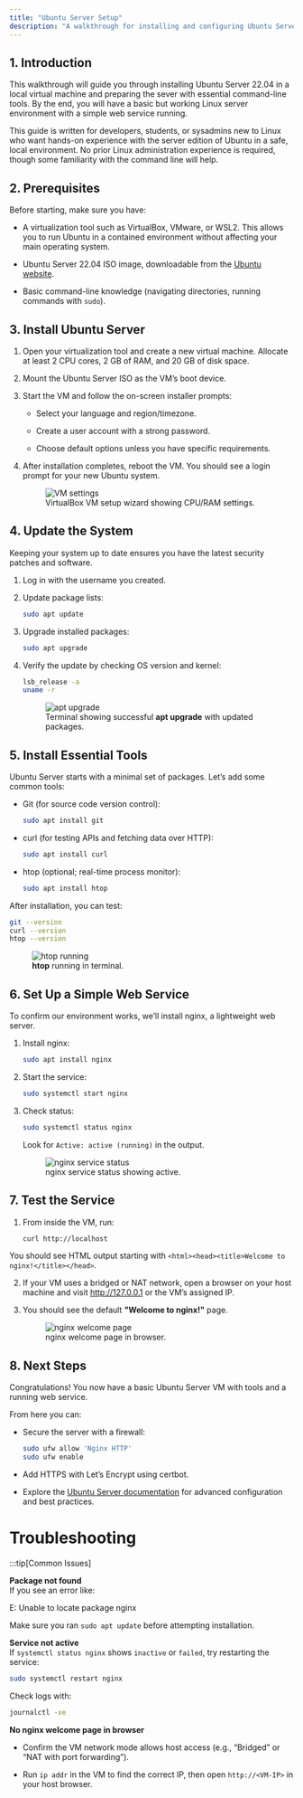 ```yaml
---
title: "Ubuntu Server Setup"
description: "A walkthrough for installing and configuring Ubuntu Server with essential CLI tools."
---
```


## 1. Introduction

This walkthrough will guide you through installing Ubuntu Server 22.04 in a local virtual machine and preparing the sever with essential command-line tools. By the end, you will have a basic but working Linux server environment with a simple web service running.

This guide is written for developers, students, or sysadmins new to Linux who want hands-on experience with the server edition of Ubuntu in a safe, local environment. No prior Linux administration experience is required, though some familiarity with the command line will help.

## 2. Prerequisites

Before starting, make sure you have:

- A virtualization tool such as VirtualBox, VMware, or WSL2. This allows you to run Ubuntu in a contained environment without affecting your main operating system.

- Ubuntu Server 22.04 ISO image, downloadable from the [Ubuntu website](https://ubuntu.com/download/server).

- Basic command-line knowledge (navigating directories, running commands with `sudo`).

## 3. Install Ubuntu Server

1. Open your virtualization tool and create a new virtual machine. Allocate at least 2 CPU cores, 2 GB of RAM, and 20 GB of disk space.

2. Mount the Ubuntu Server ISO as the VM’s boot device.

3. Start the VM and follow the on-screen installer prompts:
    - Select your language and region/timezone.

    - Create a user account with a strong password.

    - Choose default options unless you have specific requirements.

4. After installation completes, reboot the VM. You should see a login prompt for your new Ubuntu system.

    <figure>
        <img src="/cpu-ram.jpg"
            alt="VM settings">
        <figcaption>VirtualBox VM setup wizard showing CPU/RAM settings.</figcaption>
    </figure>

## 4. Update the System

Keeping your system up to date ensures you have the latest security patches and software.
    
1. Log in with the username you created.

2. Update package lists:
    ```bash
    sudo apt update
    ```

3. Upgrade installed packages:
    ```bash
    sudo apt upgrade
    ```

4. Verify the update by checking OS version and kernel:
    ```bash
    lsb_release -a 
    uname -r
    ```

    <figure>
        <img src="/apt-upgrade.jpg"
            alt="apt upgrade">
        <figcaption>Terminal showing successful <b>apt upgrade</b> with updated packages.</figcaption>
    </figure>

## 5. Install Essential Tools
    
Ubuntu Server starts with a minimal set of packages. Let’s add some common tools:

- Git (for source code version control): 
    ```bash
    sudo apt install git
    ```

- curl (for testing APIs and fetching data over HTTP):
    ```bash
    sudo apt install curl
    ```

- htop (optional; real-time process monitor):
    ```bash
    sudo apt install htop
    ```

After installation, you can test:

```bash
git --version
curl --version
htop --version
```
<figure>
    <img src="/htop.jpg"
        alt="htop running">
    <figcaption><b>htop</b> running in terminal.</figcaption>
</figure>
    
## 6. Set Up a Simple Web Service

To confirm our environment works, we’ll install nginx, a lightweight web server.

1. Install nginx:
    ```bash
    sudo apt install nginx
    ```

2. Start the service:
    ```bash
    sudo systemctl start nginx
    ```

3. Check status:
    ```bash
    sudo systemctl status nginx
    ```
    Look for `Active: active (running)` in the output.

    <figure>
        <img src="/nginx-service-status.jpg"
            alt="nginx service status">
        <figcaption>nginx service status showing active.</figcaption>
    </figure>

## 7. Test the Service

1. From inside the VM, run:
    ```bash
    curl http://localhost
    ```
You should see HTML output starting with `<html><head><title>Welcome to nginx!</title></head>`.

2. If your VM uses a bridged or NAT network, open a browser on your host machine and visit http://127.0.0.1 or the VM’s assigned IP.

3. You should see the default **"Welcome to nginx!"** page.

    <figure>
        <img src="/nginx-welcome-page.jpg"
            alt="nginx welcome page">
        <figcaption>nginx welcome page in browser.</figcaption>
    </figure>

## 8. Next Steps

Congratulations! You now have a basic Ubuntu Server VM with tools and a running web service.

From here you can:

- Secure the server with a firewall:
    ```bash
    sudo ufw allow 'Nginx HTTP'
    sudo ufw enable
    ```

- Add HTTPS with Let’s Encrypt using certbot.

- Explore the [Ubuntu Server documentation](https://ubuntu.com/server/docs) for advanced configuration and best practices.

# Troubleshooting

:::tip[Common Issues]

**Package not found**  
If you see an error like:

E: Unable to locate package nginx

Make sure you ran `sudo apt update` before attempting installation.

**Service not active**  
If `systemctl status nginx` shows `inactive` or `failed`, try restarting the service:  

```bash
sudo systemctl restart nginx
```

Check logs with:
```bash
journalctl -xe
```

**No nginx welcome page in browser**

- Confirm the VM network mode allows host access (e.g., “Bridged” or “NAT with port forwarding”).

- Run `ip addr` in the VM to find the correct IP, then open `http://<VM-IP>` in your host browser.